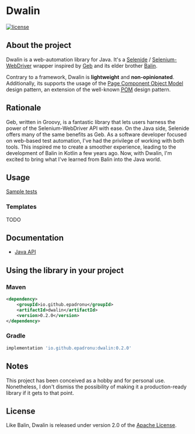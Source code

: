 # Dwalin

[![license](https://img.shields.io/badge/license-Apache%20License%202.0-blue.svg?style=flat)](http://www.apache.org/licenses/LICENSE-2.0)


## About the project

Dwalin is a web-automation library for Java. It's a [Selenide](https://selenide.org) /
[Selenium-WebDriver](https://www.selenium.dev/documentation/webdriver) wrapper inspired by
[Geb](https://www.gebish.org) and its elder brother
[Balin](https://github.com/EPadronU/balin).

Contrary to a framework, Dwalin is **lightweight** and **non-opinionated**. Additionally, its
supports the usage of the
[Page Component Object Model](https://gorillalogic.com/blog/test-automation-frameworks-page-object-model-vs-page-component-object-model)
design pattern, an extension of the well-known
[<abbr title="Page Object Model">POM</abbr>](https://www.guru99.com/page-object-model-pom-page-factory-in-selenium-ultimate-guide.html)
design pattern.


## Rationale

Geb, written in Groovy, is a fantastic library that lets users harness the power of the
Selenium-WebDriver API with ease. On the Java side, Selenide offers many of the same benefits as
Geb. As a software developer focused on web-based test automation, I've had the privilege of
working with both tools. This inspired me to create a smoother experience, leading to the
development of Balin in Kotlin a few years ago. Now, with Dwalin, I'm excited to bring what I've
learned from Balin into the Java world.


## Usage

[Sample tests](./src/test/java/com/github/epadronu/dwalin/SampleTests.java)


### Templates

TODO


## Documentation

- [Java API](https://epadronu.github.io/dwalin/apidocs/index.html)


## Using the library in your project

### Maven

```xml
<dependency>
    <groupId>io.github.epadronu</groupId>
    <artifactId>dwalin</artifactId>
    <version>0.2.0</version>
</dependency>
```

### Gradle

```groovy
implementation 'io.github.epadronu:dwalin:0.2.0'
```


## Notes

This project has been conceived as a hobby and for personal use. Nonetheless, I don't dismiss the
possibility of making it a production-ready library if it gets to that point.

## License

Like Balin, Dwalin is released under version 2.0 of the [Apache License](LICENSE).
